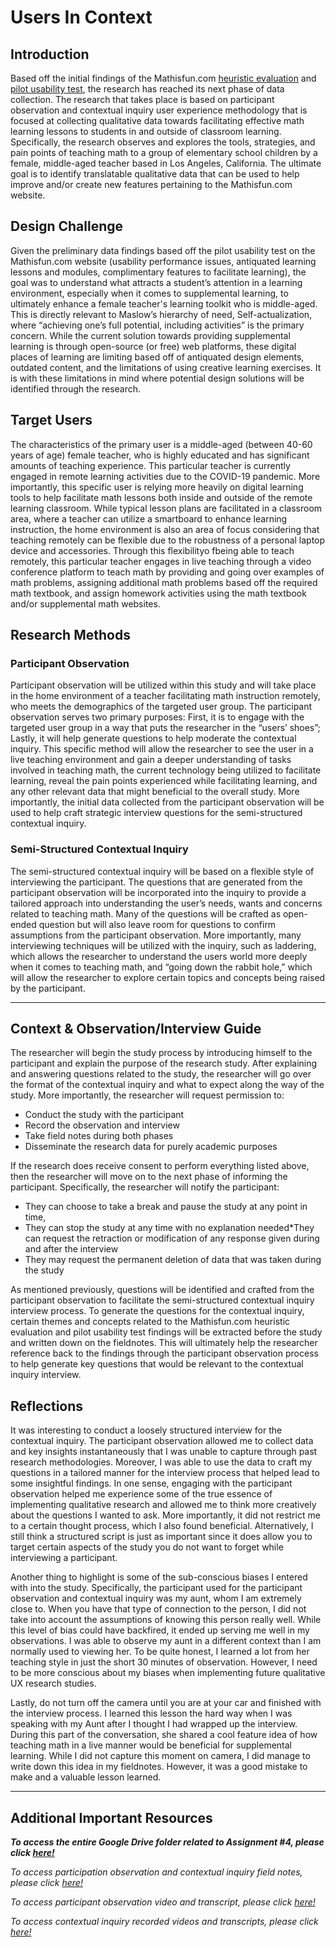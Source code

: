 # Users In Context
## Introduction
Based off the initial findings of the Mathisfun.com [heuristic evaluation](https://github.com/elco7985/DH250-Romero_Garrett/tree/main/Assignment%2001) and [pilot usability test](https://github.com/elco7985/DH250-Romero_Garrett/tree/main/Assignment%2002), the research has reached its next phase of data collection. The research that takes place is based on participant observation and contextual inquiry user experience methodology that is focused at collecting qualitative data towards facilitating effective math learning lessons to students in and outside of classroom learning. Specifically, the research observes and explores the tools, strategies, and pain points of teaching math to a group of elementary school children by a female, middle-aged teacher based in Los Angeles, California. The ultimate goal is to identify translatable qualitative data that can be used to help improve and/or create new features pertaining to the Mathisfun.com website.  

## Design Challenge
Given the preliminary data findings based off the pilot usability test on the Mathisfun.com website (usability performance issues, antiquated learning lessons and modules, complimentary features to facilitate learning), the goal was to understand what attracts a student’s attention in a learning environment, especially when it comes to supplemental learning, to ultimately enhance a female teacher's learning toolkit who is middle-aged. This is directly relevant to Maslow’s hierarchy of need, Self-actualization, where “achieving one’s full potential, including activities” is the primary concern. While the current solution towards providing supplemental learning is through open-source (or free) web platforms, these digital places of learning are limiting based off of antiquated design elements, outdated content, and the limitations of using creative learning exercises. It is with these limitations in mind where potential design solutions will be identified through the research.   

## Target Users
The characteristics of the primary user is a middle-aged (between 40-60 years of age) female teacher, who is highly educated and has significant amounts of teaching experience. This particular teacher is currently engaged in remote learning activities due to the COVID-19 pandemic. More importantly, this specific user is relying more heavily on digital learning tools to help facilitate math lessons both inside and outside of the remote learning classroom. While typical lesson plans are facilitated in a classroom area, where a teacher can utilize a smartboard to enhance learning instruction, the home environment is also an area of focus considering that teaching remotely can be flexible due to the robustness of a personal laptop device and accessories. Through this flexibilityo fbeing able to teach remotely, this particular teacher engages in live teaching through a video conference platform to teach math by providing and going over examples of math problems, assigning additional math problems based off the required math textbook, and assign homework activities using the math textbook and/or supplemental math websites. 

## Research Methods
### Participant Observation
Participant observation will be utilized within this study and will take place in the home environment of a teacher facilitating math instruction remotely, who meets the demographics of the targeted user group. The participant observation serves two primary purposes: First, it is to engage with the targeted user group in a way that puts the researcher in the “users’ shoes”; Lastly, it will help generate questions to help moderate the contextual inquiry. This specific method will allow the researcher to see the user in a live teaching environment and gain a deeper understanding of tasks involved in teaching math, the current technology being utilized to facilitate learning, reveal the pain points experienced while facilitating learning, and any other relevant data that might beneficial to the overall study. More importantly, the initial data collected from the participant observation will be used to help craft strategic interview questions for the semi-structured contextual inquiry. 

### Semi-Structured Contextual Inquiry
The semi-structured contextual inquiry will be based on a flexible style of interviewing the participant. The questions that are generated from the participant observation will be incorporated into the inquiry to provide a tailored approach into understanding the user’s needs, wants and concerns related to teaching math. Many of the questions will be crafted as open-ended question but will also leave room for questions to confirm assumptions from the participant observation. More importantly, many interviewing techniques will be utilized with the inquiry, such as laddering, which allows the researcher to understand the users world more deeply when it comes to teaching math, and “going down the rabbit hole,” which will allow the researcher to explore certain topics and concepts being raised by the participant. 

----

## Context & Observation/Interview Guide
The researcher will begin the study process by introducing himself to the participant and explain the purpose of the research study. After explaining and answering questions related to the study, the researcher will go over the format of the contextual inquiry and what to expect along the way of the study. More importantly, the researcher will request permission to: 

* Conduct the study with the participant
* Record the observation and interview
* Take field notes during both phases
* Disseminate the research data for purely academic purposes

If the research does receive consent to perform everything listed above, then the researcher will move on to the next phase of informing the participant. Specifically, the researcher will notify the participant:

* They can choose to take a break and pause the study at any point in time, 
* They can stop the study at any time with no explanation needed*They can request the retraction or modification of any response given during and after the interview
* They may request the permanent deletion of data that was taken during the study

As mentioned previously, questions will be identified and crafted from the participant observation to facilitate the semi-structured contextual inquiry interview process. To generate the questions for the contextual inquiry, certain themes and concepts related to the Mathisfun.com heuristic evaluation and pilot usability test findings will be extracted before the study and written down on the fieldnotes. This will ultimately help the researcher reference back to the findings through the participant observation process to help generate key questions that would be relevant to the contextual inquiry interview. 

## Reflections
It was interesting to conduct a loosely structured interview for the contextual inquiry. The participant observation allowed me to collect data and key insights instantaneously that I was unable to capture through past research methodologies. Moreover, I was able to use the data to craft my questions in a tailored manner for the interview process that helped lead to some insightful findings. In one sense, engaging with the participant observation helped me experience some of the true essence of implementing qualitative research and allowed me to think more creatively about the questions I wanted to ask. More importantly, it did not restrict me to a certain thought process, which I also found beneficial. Alternatively, I still think a structured script is just as important since it does allow you to target certain aspects of the study you do not want to forget while interviewing a participant.

Another thing to highlight is some of the sub-conscious biases I entered with into the study. Specifically, the participant used for the participant observation and contextual inquiry was my aunt, whom I am extremely close to. When you have that type of connection to the person, I did not take into account the assumptions of knowing this person really well. While this level of bias could have backfired, it ended up serving me well in my observations. I was able to observe my aunt in a different context than I am normally used to viewing her. To be quite honest, I learned a lot from her teaching style in just the short 30 minutes of observation. However, I need to be more conscious about my biases when implementing future qualitative UX research studies. 

Lastly, do not turn off the camera until you are at your car and finished with the interview process. I learned this lesson the hard way when I was speaking with my Aunt after I thought I had wrapped up the interview. During this part of the conversation, she shared a cool feature idea of how teaching math in a live manner would be beneficial for supplemental learning. While I did not capture this moment on camera, I did manage to write down this idea in my fieldnotes. However, it was a good mistake to make and a valuable lesson learned. 

----
## Additional Important Resources

_**To access the entire Google Drive folder related to Assignment #4, please click [here!](https://drive.google.com/drive/folders/1GWWyc0lflhutxklKxgF8shzU4FWQIV4A?usp=sharing)**_

_To access participation observation and contextual inquiry  field notes, please click [here!](https://drive.google.com/drive/folders/1TMJJ2525-lpz8aWnxhGwQ_glnKdeZoTC?usp=sharing)_

_To access participant observation video and transcript, please click [here!](https://drive.google.com/drive/folders/1-PxKmLAlZ-bPHPaPAYbaJfU8zmcZ3YrE?usp=sharing)_

_To access contextual inquiry recorded videos and transcripts, please click [here!](https://drive.google.com/drive/folders/1t_IufzxSTXl54lOjGZbPMhWzwn0PomiJ?usp=sharing)_
